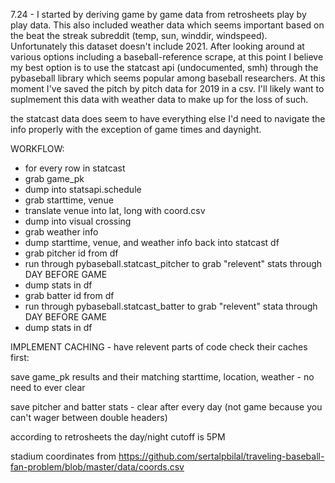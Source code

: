 7.24 - I started by deriving game by game data from retrosheets play by play data. This also included weather data which seems important based on the beat the streak subreddit (temp, sun, winddir, windspeed). Unfortunately this dataset doesn't include 2021. After looking around at various options including a baseball-reference scrape, at this point I believe my best option is to use the statcast api (undocumented, smh) through the pybaseball library which seems popular among baseball researchers. At this moment I've saved the pitch by pitch data for 2019 in a csv. I'll likely want to suplmement this data with weather data to make up for the loss of such.

the statcast data does seem to have everything else I'd need to navigate the info properly with the exception of game times and daynight. 

WORKFLOW:

- for every row in statcast 
- grab game_pk 
- dump into statsapi.schedule 
- grab starttime, venue 
- translate venue into lat, long with coord.csv 
- dump into visual crossing 
- grab weather info 
- dump starttime, venue, and weather info back into statcast df 
- grab pitcher id from df 
- run through pybaseball.statcast_pitcher to grab "relevent" stats through DAY BEFORE GAME 
- dump stats in df 
- grab batter id from df 
- run through pybaseball.statcast_batter to grab "relevent" stata through DAY BEFORE GAME 
- dump stats in df

IMPLEMENT CACHING - have relevent parts of code check their caches first:

save game_pk results and their matching starttime, location, weather - no need to ever clear

save pitcher and batter stats - clear after every day (not game because you can't wager between double headers)


according to retrosheets the day/night cutoff is 5PM


stadium coordinates from https://github.com/sertalpbilal/traveling-baseball-fan-problem/blob/master/data/coords.csv